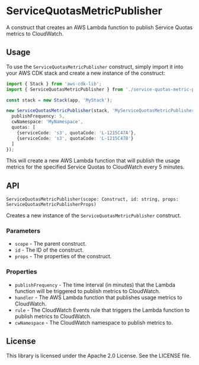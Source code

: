 # ServiceQuotasMetricPublisher
A construct that creates an AWS Lambda function to publish Service Quotas metrics to CloudWatch.

## Usage
To use the `ServiceQuotasMetricPublisher` construct, simply import it into your AWS CDK stack and create a new instance of the construct:

``` ts
import { Stack } from 'aws-cdk-lib';
import { ServiceQuotasMetricPublisher } from './service-quotas-metric-publisher';

const stack = new Stack(app, 'MyStack');

new ServiceQuotasMetricPublisher(stack, 'MyServiceQuotasMetricPublisher', {
  publishFrequency: 5,
  cwNamespace: 'MyNamespace',
  quotas: [
    {serviceCode: 's3', quotaCode: 'L-1215C47A'},
    {serviceCode: 's3', quotaCode: 'L-1215C47B'}
  ]
});
```

This will create a new AWS Lambda function that will publish the usage metrics for the specified Service Quotas to CloudWatch every 5 minutes.

## API
`ServiceQuotasMetricPublisher(scope: Construct, id: string, props: ServiceQuotasMetricPublisherProps)`

Creates a new instance of the `ServiceQuotasMetricPublisher` construct.

### Parameters
- `scope` - The parent construct.
- `id` - The ID of the construct.
- `props` - The properties of the construct.

### Properties
- `publishFrequency` - The time interval (in minutes) that the Lambda function will be triggered to publish metrics to CloudWatch.
- `handler` - The AWS Lambda function that publishes usage metrics to CloudWatch.
- `rule` - The CloudWatch Events rule that triggers the Lambda function to publish metrics to CloudWatch.
- `cwNamespace` - The CloudWatch namespace to publish metrics to.

## License
This library is licensed under the Apache 2.0 License. See the LICENSE file.

